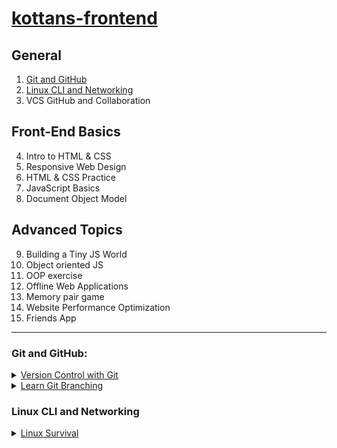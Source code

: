 # [kottans-frontend](https://github.com/kottans/frontend)

## General
1. [Git and GitHub](#git-and-github)
2. [Linux CLI and Networking](#linux-cli-and-networking)
3. VCS GitHub and Collaboration

## Front-End Basics
4. Intro to HTML & CSS
5. Responsive Web Design
6. HTML & CSS Practice
7. JavaScript Basics
8. Document Object Model

## Advanced Topics
9.  Building a Tiny JS World
10. Object oriented JS
11. OOP exercise
12. Offline Web Applications
13. Memory pair game
14. Website Performance Optimization
15. Friends App

***
### Git and GitHub:

<details><summary>
<a href="https://www.udacity.com/course/version-control-with-git--ud123">Version Control with Git</a></summary>
 
![image](src/images/git.jpeg/)

</details>

<details><summary>
<a href="https://learngitbranching.js.org/">Learn Git Branching</a></summary>
 
<div style="display: flex">

<img src="src/images/git_branching_main.jpeg" width="40%"/>
 
<img src="src/images/git_branching_remote.jpeg" width="40%"/>

</div>

</details>

### Linux CLI and Networking

<details><summary>
<a href="https://linuxsurvival.com/">Linux Survival </a></summary>
 
<div>

<img src="src/images/task_linux_cli/linux_cli_linuxsurvival_com.jpeg" width="50%"/>

</div>

</details>